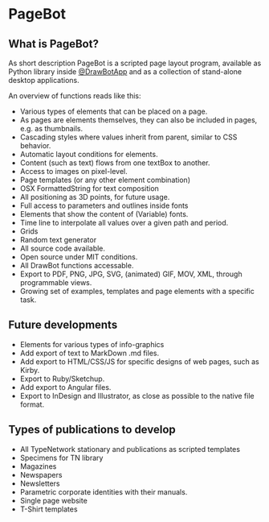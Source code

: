 # PageBot

## What is PageBot?

As short description PageBot is a scripted page layout program, available as Python library inside <a href="http:/drawbot.com">@DrawBotApp</a> and as a collection of stand-alone desktop applications.

An overview of functions reads like this:

* Various types of elements that can be placed on a page.
* As pages are elements themselves, they can also be included in pages, e.g. as thumbnails.
* Cascading styles where values inherit from parent, similar to CSS behavior.
* Automatic layout conditions for elements.
* Content (such as text) flows from one textBox to another.
* Access to images on pixel-level.
* Page templates (or any other element combination)
* OSX FormattedString for text composition
* All positioning as 3D points, for future usage.
* Full access to parameters and outlines inside fonts
* Elements that show the content of (Variable) fonts.
* Time line to interpolate all values over a given path and period.
* Grids
* Random text generator
* All source code available.
* Open source under MIT conditions.
* All DrawBot functions accessable.
* Export to PDF, PNG, JPG, SVG, (animated) GIF, MOV, XML, through programmable views.
* Growing set of examples, templates and page elements with a specific task.

## Future developments

* Elements for various types of info-graphics
* Add export of text to MarkDown .md files.
* Add export to HTML/CSS/JS for specific designs of web pages, such as Kirby.
* Export to Ruby/Sketchup.
* Add export to Angular files.
* Export to InDesign and Illustrator, as close as possible to the native file format.

## Types of publications to develop

* All TypeNetwork stationary and publications as scripted templates
* Specimens for TN library
* Magazines
* Newspapers
* Newsletters
* Parametric corporate identities with their manuals.
* Single page website
* T-Shirt templates
